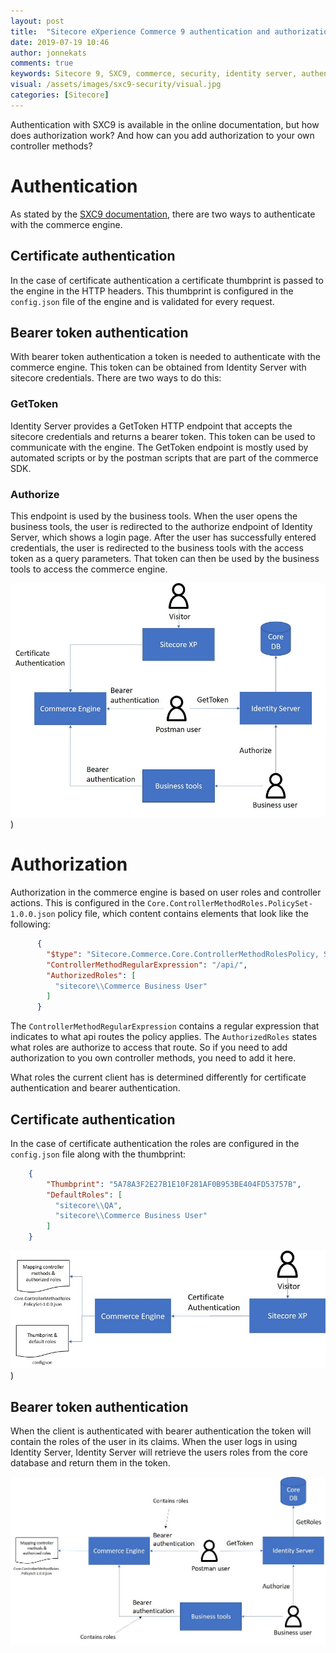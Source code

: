 ```yaml
---
layout: post
title:  "Sitecore eXperience Commerce 9 authentication and authorization"
date: 2019-07-19 10:46
author: jonnekats
comments: true
keywords: Sitecore 9, SXC9, commerce, security, identity server, authentication, authorization, explained
visual: /assets/images/sxc9-security/visual.jpg
categories: [Sitecore]
---
```

Authentication with SXC9 is available in the online documentation, but how does authorization work? And how can you add authorization to your own controller methods? 

# Authentication
As stated by the [SXC9 documentation](https://doc.sitecore.com/developers/91/sitecore-experience-commerce/en/authentication.html), there are two ways to authenticate with the commerce engine.

## Certificate authentication
In the case of certificate authentication a certificate thumbprint is passed to the engine in the HTTP headers. This thumbprint is configured in the `config.json` file of the engine and is validated for every request.

## Bearer token authentication
With bearer token authentication a token is needed to authenticate with the commerce engine. This token can be obtained from Identity Server with sitecore credentials. There are two ways to do this:

### GetToken
Identity Server provides a GetToken HTTP endpoint that accepts the sitecore credentials and returns a bearer token. This token can be used to communicate with the engine. The GetToken endpoint is mostly used by automated scripts or by the postman scripts that are part of the commerce SDK.

### Authorize 
This endpoint is used by the business tools. When the user opens the business tools, the user is redirected to the authorize endpoint of Identity Server, which shows a login page. After the user has successfully entered credentials, the user is redirected to the business tools with the access token as a query parameters. That token can then be used by the business tools to access the commerce engine.

![Authentication overview](/assets/images/sxc9-security/overview.jpg))

# Authorization
Authorization in the commerce engine is based on user roles and controller actions. This is configured in the `Core.ControllerMethodRoles.PolicySet-1.0.0.json` policy file, which content contains elements that look like the following:

``` JSON
      {
        "$type": "Sitecore.Commerce.Core.ControllerMethodRolesPolicy, Sitecore.Commerce.Core",
        "ControllerMethodRegularExpression": "/api/",
        "AuthorizedRoles": [
          "sitecore\\Commerce Business User"
        ]
      }
```

The `ControllerMethodRegularExpression` contains a regular expression that indicates to what api routes the policy applies. The `AuthorizedRoles` states what roles are authorize to access that route. So if you need to add authorization to you own controller methods, you need to add it here.

What roles the current client has is determined differently for certificate authentication and bearer authentication.

## Certificate authentication
In the case of certificate authentication the roles are configured in the `config.json` file along with the thumbprint:

``` json
    {
        "Thumbprint": "5A78A3F2E27B1E10F281AF0B953BE404FD53757B",
        "DefaultRoles": [
          "sitecore\\QA",
          "sitecore\\Commerce Business User"
        ]
    }
```

![Certificate authorization](/assets/images/sxc9-security/certificateauthorization.jpg))


## Bearer token authentication
When the client is authenticated with bearer authentication the token will contain the roles of the user in its claims. When the user logs in using Identity Server, Identity Server will retrieve the users roles from the core database and return them in the token.

![Bearer authorization](/assets/images/sxc9-security/bearerauthorization.jpg)